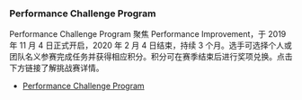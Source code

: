 ### Performance Challenge Program

Performance Challenge Program 聚焦 Performance Improvement，于 2019 年 11 月 4 日正式开启，2020 年 2 月 4 日结束，持续 3 个月。选手可选择个人或团队名义参赛完成任务并获得相应积分。积分可在赛季结束后进行奖项兑换。点击下方链接了解挑战赛详情。

- [Performance Challenge Program](performance-challenge-cn.md)